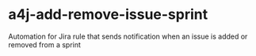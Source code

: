 # a4j-add-remove-issue-sprint
Automation for Jira rule that sends notification when an issue is added or removed from a sprint
